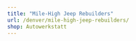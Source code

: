 ```yaml
---
title: "Mile-High Jeep Rebuilders"
url: /denver/mile-high-jeep-rebuilders/
shop: Autowerkstatt
---
```

